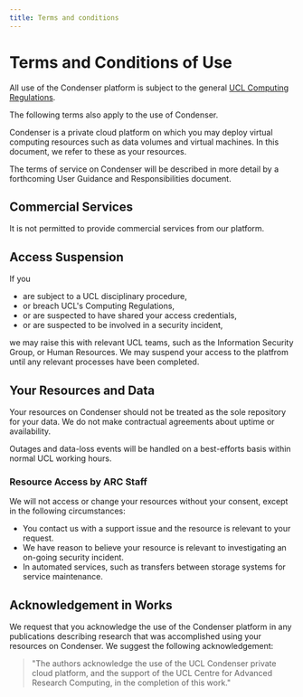 ```yaml
---
title: Terms and conditions
---
```


# Terms and Conditions of Use

All use of the Condenser platform is subject to the general [UCL Computing Regulations](https://www.ucl.ac.uk/information-security/sites/information_security/files/regulations.pdf).

The following terms also apply to the use of Condenser.

Condenser is a private cloud platform on which you may deploy virtual computing
resources such as data volumes and virtual machines. In this document, we refer to
these as your resources.

The terms of service on Condenser will be described in more detail by a forthcoming
User Guidance and Responsibilities document.

## Commercial Services

It is not permitted to provide commercial services from our platform.

## Access Suspension

If you

- are subject to a UCL disciplinary procedure,
- or breach UCL's Computing Regulations,
- or are suspected to have shared your access credentials,
- or are suspected to be involved in a security incident,

we may raise this with relevant UCL teams, such as the Information Security Group,
or Human Resources. We may suspend your access to the platfrom until any relevant
processes have been completed.

## Your Resources and Data

Your resources on Condenser should not be treated as the sole repository for
your data. We do not make contractual agreements about uptime or availability.

Outages and data-loss events will be handled on a best-efforts basis within normal
UCL working hours.

### Resource Access by ARC Staff

We will not access or change your resources without your consent, except in the following
circumstances:

- You contact us with a support issue and the resource is relevant to your request.
- We have reason to believe your resource is relevant to investigating an on-going
security incident.
- In automated services, such as transfers between storage systems for service maintenance.

## Acknowledgement in Works

We request that you acknowledge the use of the Condenser platform in any publications
describing research that was accomplished using your resources on Condenser. We suggest
the following acknowledgement:

> "The authors acknowledge the use of the UCL Condenser private cloud platform, and
> the support of the UCL Centre for Advanced Research Computing, in the completion
> of this work."
